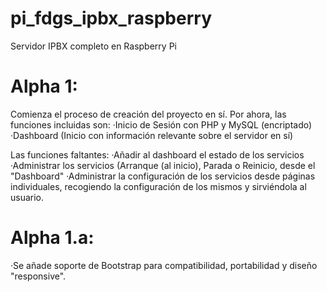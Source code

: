 # pi_fdgs_ipbx_raspberry
Servidor IPBX completo en Raspberry Pi


# Alpha 1:
Comienza el proceso de creación del proyecto en sí.
Por ahora, las funciones incluidas son:
  ·Inicio de Sesión con PHP y MySQL (encriptado)
  ·Dashboard (Inicio con información relevante sobre el servidor en sí)

Las funciones faltantes:
  ·Añadir al dashboard el estado de los servicios
  ·Administrar los servicios (Arranque (al inicio), Parada o Reinicio, desde el "Dashboard"
  ·Administrar la configuración de los servicios desde páginas individuales, recogiendo la configuración de los mismos y sirviéndola al usuario.
  
# Alpha 1.a:
  ·Se añade soporte de Bootstrap para compatibilidad, portabilidad y diseño "responsive".
